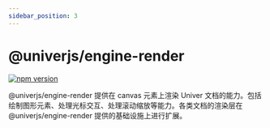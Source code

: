 ```yaml
---
sidebar_position: 3
---
```


# @univerjs/engine-render

[![npm version](https://img.shields.io/npm/v/@univerjs/engine-render)](https://npmjs.org/package/@univerjs/engine-render)

@univerjs/engine-render 提供在 canvas 元素上渲染 Univer 文档的能力。包括绘制图形元素、处理光标交互、处理滚动缩放等能力。各类文档的渲染层在 @univerjs/engine-render 提供的基础设施上进行扩展。
